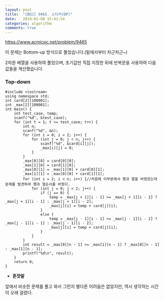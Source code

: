 ```yaml
---
layout: post
title:  "[BOJ] 9465. 스티커(DP)"
date:   2019-02-08 15:41:54
categories: algorithm
comments: true
---
```


https://www.acmicpc.net/problem/9465

이 문제는 Bottom-up 방식으로 풀었습니다.(밑에서부터 차근차근~)

2차원 배열을 사용하여 풀었으며, 초기값만 직접 지정한 뒤에 반복문을 사용하여 다음 값들을 계산했습니다.


### Top-down
~~~
#include <iostream>
using namespace std;
int card[2][100001];
int _max[2][100001];
int main() {
	int test_case, temp;
	scanf("%d", &test_case);
	for (int t = 1; t <= test_case; t++) {
		int n;
		scanf("%d", &n);
		for (int i = 0; i < 2; i++) {
			for (int j = 0; j < n; j++) {
				scanf("%d", &card[i][j]);
				_max[i][j] = 0;
			}
		}
		_max[0][0] = card[0][0];
		_max[1][0] = card[1][0];
		_max[0][1] = _max[1][0] + card[0][1];
		_max[1][1] = _max[0][0] + card[1][1];
		for (int i = 2; i < n; i++) {//처음에 이부분에서 행과 열을 바꿨었는데 문제를 발견하여 행과 열순서를 바꿨다.
			for (int j = 0; j < 2; j++) {
				if (j == 0) {
					temp = _max[j + 1][i - 1] >= _max[j + 1][i - 2] ? _max[j + 1][i - 1] : _max[j + 1][i - 2];
					_max[j][i] = temp + card[j][i];
				}
				else {
					temp = _max[j - 1][i - 1] >= _max[j - 1][i - 2] ? _max[j - 1][i - 1] : _max[j - 1][i - 2];
					_max[j][i] = temp + card[j][i];
				}
			}
		}
		int result = _max[0][n - 1] >= _max[1][n - 1] ? _max[0][n - 1] : _max[1][n - 1];
		printf("%d\n", result);
	}
	return 0;
}
~~~

- **혼잣말**

앞에서 비슷한 문제를 풀고 와서 그런지 별다른 어려움은 없었지만, 역시 생각하는 시간이 오래 걸렸다.

